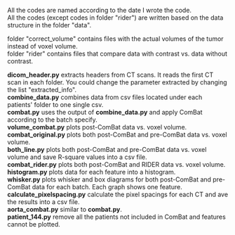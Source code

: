 All the codes are named according to the date I wrote the code.  
All the codes (except codes in folder "rider") are written based on the data structure in the folder "data".  

folder "correct_volume" contains files with the actual volumes of the tumor instead of voxel volume.  
folder "rider" contains files that compare data with contrast vs. data without contrast.  

**dicom_header.py** extracts headers from CT scans. It reads the first CT scan in each folder. You could change the parameter extracted by changing the list "extracted_info".   
**combine_data.py** combines data from csv files located under each patients' folder to one single csv.  
**combat.py** uses the output of **combine_data.py** and apply ComBat according to the batch specify.  
**volume_combat.py** plots post-ComBat data vs. voxel volume.  
**combat_original.py** plots both post-ComBat and pre-ComBat data vs. voxel volume.  
**both_line.py** plots both post-ComBat and pre-ComBat data vs. voxel volume and save R-square values into a csv file.  
**combat_rider.py** plots both post-ComBat and RIDER data vs. voxel volume.  
**histogram.py** plots data for each feature into a histogram.  
**whisker.py** plots whisker and box diagrams for both post-ComBat and pre-ComBat data for each batch. Each graph shows one feature.  
**calculate_pixelspacing.py** calculate the pixel spacings for each CT and ave the results into a csv file.  
**aorta_combat.py** similar to **combat.py**.  
**patient_144.py** remove all the patients not included in ComBat and features cannot be plotted.  
